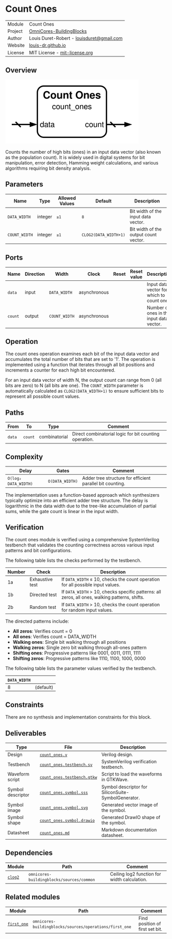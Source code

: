 # Count Ones

|         |                                                                                  |
| ------- | -------------------------------------------------------------------------------- |
| Module  | Count Ones                                                                       |
| Project | [OmniCores-BuildingBlocks](https://github.com/Louis-DR/OmniCores-BuildingBlocks) |
| Author  | Louis Duret-Robert - [louisduret@gmail.com](mailto:louisduret@gmail.com)         |
| Website | [louis-dr.github.io](https://louis-dr.github.io)                                 |
| License | MIT License - [mit-license.org](https://mit-license.org)                         |

## Overview

![count_ones](count_ones.symbol.svg)

Counts the number of high bits (ones) in an input data vector (also known as the population count). It is widely used in digital systems for bit manipulation, error detection, Hamming weight calculations, and various algorithms requiring bit density analysis.

## Parameters

| Name          | Type    | Allowed Values | Default               | Description                           |
| ------------- | ------- | -------------- | --------------------- | ------------------------------------- |
| `DATA_WIDTH`  | integer | `≥1`           | `8`                   | Bit width of the input data vector.   |
| `COUNT_WIDTH` | integer | `≥1`           | `CLOG2(DATA_WIDTH+1)` | Bit width of the output count vector. |

## Ports

| Name    | Direction | Width         | Clock        | Reset | Reset value | Description                                |
| ------- | --------- | ------------- | ------------ | ----- | ----------- | ------------------------------------------ |
| `data`  | input     | `DATA_WIDTH`  | asynchronous |       |             | Input data vector for which to count ones. |
| `count` | output    | `COUNT_WIDTH` | asynchronous |       |             | Number of ones in the input data vector.   |

## Operation

The count ones operation examines each bit of the input data vector and accumulates the total number of bits that are set to '1'. The operation is implemented using a function that iterates through all bit positions and increments a counter for each high bit encountered.

For an input data vector of width N, the output count can range from 0 (all bits are zero) to N (all bits are one). The `COUNT_WIDTH` parameter is automatically calculated as `CLOG2(DATA_WIDTH+1)` to ensure sufficient bits to represent all possible count values.

## Paths

| From   | To      | Type          | Comment                                                |
| ------ | ------- | ------------- | ------------------------------------------------------ |
| `data` | `count` | combinatorial | Direct combinatorial logic for bit counting operation. |

## Complexity

| Delay                | Gates           | Comment                                                   |
| -------------------- | --------------- | --------------------------------------------------------- |
| `O(log₂ DATA_WIDTH)` | `O(DATA_WIDTH)` | Adder tree structure for efficient parallel bit counting. |

The implementation uses a function-based approach which synthesizers typically optimize into an efficient adder tree structure. The delay is logarithmic in the data width due to the tree-like accumulation of partial sums, while the gate count is linear in the input width.

## Verification

The count ones module is verified using a comprehensive SystemVerilog testbench that validates the counting correctness across various input patterns and bit configurations.

The following table lists the checks performed by the testbench.

| Number | Check           | Description                                                                                    |
| ------ | --------------- | ---------------------------------------------------------------------------------------------- |
| 1a     | Exhaustive test | If `DATA_WIDTH` ≤ 10, checks the count operation for all possible input values.                |
| 1b     | Directed test   | If `DATA_WIDTH` > 10, checks specific patterns: all zeros, all ones, walking patterns, shifts. |
| 2b     | Random test     | If `DATA_WIDTH` > 10, checks the count operation for random input values.                      |

The directed patterns include:
- **All zeros**: Verifies count = 0
- **All ones**: Verifies count = DATA_WIDTH
- **Walking ones**: Single bit walking through all positions
- **Walking zeros**: Single zero bit walking through all-ones pattern
- **Shifting ones**: Progressive patterns like 0001, 0011, 0111, 1111
- **Shifting zeros**: Progressive patterns like 1110, 1100, 1000, 0000

The following table lists the parameter values verified by the testbench.

| `DATA_WIDTH` |           |
| ------------ | --------- |
| 8            | (default) |

## Constraints

There are no synthesis and implementation constraints for this block.

## Deliverables

| Type              | File                                                     | Description                                         |
| ----------------- | -------------------------------------------------------- | --------------------------------------------------- |
| Design            | [`count_ones.v`](count_ones.v)                           | Verilog design.                                     |
| Testbench         | [`count_ones.testbench.sv`](count_ones.testbench.sv)     | SystemVerilog verification testbench.               |
| Waveform script   | [`count_ones.testbench.gtkw`](count_ones.testbench.gtkw) | Script to load the waveforms in GTKWave.            |
| Symbol descriptor | [`count_ones.symbol.sss`](count_ones.symbol.sss)         | Symbol descriptor for SiliconSuite-SymbolGenerator. |
| Symbol image      | [`count_ones.symbol.svg`](count_ones.symbol.svg)         | Generated vector image of the symbol.               |
| Symbol shape      | [`count_ones.symbol.drawio`](count_ones.symbol.drawio)   | Generated DrawIO shape of the symbol.               |
| Datasheet         | [`count_ones.md`](count_ones.md)                         | Markdown documentation datasheet.                   |

## Dependencies

| Module                           | Path                                      | Comment                                      |
| -------------------------------- | ----------------------------------------- | -------------------------------------------- |
| [`clog2`](../../common/clog2.vh) | `omnicores-buildingblocks/sources/common` | Ceiling log2 function for width calculation. |

## Related modules

| Module                                   | Path                                                    | Comment                         |
| ---------------------------------------- | ------------------------------------------------------- | ------------------------------- |
| [`first_one`](../first_one/first_one.md) | `omnicores-buildingblocks/sources/operations/first_one` | Find position of first set bit. |
